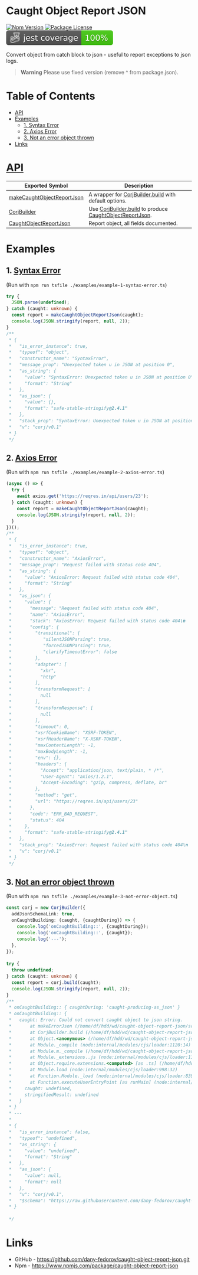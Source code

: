 # Caught Object Report JSON

[![Npm Version](https://img.shields.io/npm/v/caught-object-report-json.svg)](https://www.npmjs.org/package/caught-object-report-json)
[![Package License](https://img.shields.io/npm/l/caught-object-report-json.svg)](https://www.npmjs.org/package/caught-object-report-json)
![Jest coverage](https://raw.githubusercontent.com/dany-fedorov/caught-object-report-json/main/badges/coverage-jest%20coverage.svg)

Convert object from catch block to json - useful to report exceptions to json logs.

> **Warning**
> Please use fixed version (remove ^ from package.json).

# Table of Contents

<!-- TOC -->

* [API](#api)
* [Examples](#examples)
    * [1. Syntax Error](#1-syntax-error)
    * [2. Axios Error](#2-axios-error)
    * [3. Not an error object thrown](#3-not-an-error-object-thrown)
* [Links](#links)

<!-- TOC -->

# [API](https://dany-fedorov.github.io/caught-object-report-json/modules.html)

| Exported Symbol                                                                                                                  | Description                                                                                                                                                                                                                                       |
|----------------------------------------------------------------------------------------------------------------------------------|---------------------------------------------------------------------------------------------------------------------------------------------------------------------------------------------------------------------------------------------------|
| [makeCaughtObjectReportJson](https://dany-fedorov.github.io/caught-object-report-json/functions/makeCaughtObjectReportJson.html) | A wrapper for [CorjBuilder.build](https://dany-fedorov.github.io/caught-object-report-json/classes/CorjBuilder.html#build) with default options.                                                                                                  |
| [CorjBuilder](https://dany-fedorov.github.io/caught-object-report-json/classes/CorjBuilder.html)                                 | Use [CorjBuilder.build](https://dany-fedorov.github.io/caught-object-report-json/classes/CorjBuilder.html#build) to produce [CaughtObjectReportJson](https://dany-fedorov.github.io/caught-object-report-json/types/CaughtObjectReportJson.html). |
| [CaughtObjectReportJson](https://dany-fedorov.github.io/caught-object-report-json/types/CaughtObjectReportJson.html)             | Report object, all fields documented.                                                                                                                                                                                                             |

# Examples

## 1. [Syntax Error](./examples/example-1-syntax-error.ts)

(Run with `npm run tsfile ./examples/example-1-syntax-error.ts`)

```typescript
try {
  JSON.parse(undefined);
} catch (caught: unknown) {
  const report = makeCaughtObjectReportJson(caught);
  console.log(JSON.stringify(report, null, 2));
}
/**
 * {
 *   "is_error_instance": true,
 *   "typeof": "object",
 *   "constructor_name": "SyntaxError",
 *   "message_prop": "Unexpected token u in JSON at position 0",
 *   "as_string": {
 *     "value": "SyntaxError: Unexpected token u in JSON at position 0",
 *     "format": "String"
 *   },
 *   "as_json": {
 *     "value": {},
 *     "format": "safe-stable-stringify@2.4.1"
 *   },
 *   "stack_prop": "SyntaxError: Unexpected token u in JSON at position 0\n    at JSON.parse (<anonymous>)\n    at Object.<anonymous> (/home/df/hdd/wd/caught-object-report-json/examples/example-1.ts:6:8)\n    at Module._compile (node:internal/modules/cjs/loader:1120:14)\n    at Module.m._compile (/home/df/hdd/wd/caught-object-report-json/node_modules/ts-node/src/index.ts:1618:23)\n    at Module._extensions..js (node:internal/modules/cjs/loader:1174:10)\n    at Object.require.extensions.<computed> [as .ts] (/home/df/hdd/wd/caught-object-report-json/node_modules/ts-node/src/index.ts:1621:12)\n    at Module.load (node:internal/modules/cjs/loader:998:32)\n    at Function.Module._load (node:internal/modules/cjs/loader:839:12)\n    at Function.executeUserEntryPoint [as runMain] (node:internal/modules/run_main:81:12)\n    at phase4 (/home/df/hdd/wd/caught-object-report-json/node_modules/ts-node/src/bin.ts:649:14)",
 *   "v": "corj/v0.1"
 * }
 */
```

## 2. [Axios Error](./examples/example-2-axios-error.ts)

(Run with `npm run tsfile ./examples/example-2-axios-error.ts`)

```typescript
(async () => {
  try {
    await axios.get('https://reqres.in/api/users/23');
  } catch (caught: unknown) {
    const report = makeCaughtObjectReportJson(caught);
    console.log(JSON.stringify(report, null, 2));
  }
})();
/**
 * {
 *   "is_error_instance": true,
 *   "typeof": "object",
 *   "constructor_name": "AxiosError",
 *   "message_prop": "Request failed with status code 404",
 *   "as_string": {
 *     "value": "AxiosError: Request failed with status code 404",
 *     "format": "String"
 *   },
 *   "as_json": {
 *     "value": {
 *       "message": "Request failed with status code 404",
 *       "name": "AxiosError",
 *       "stack": "AxiosError: Request failed with status code 404\n    at settle (/home/df/hdd/wd/caught-object-report-json/node_modules/axios/lib/core/settle.js:19:12)\n    at IncomingMessage.handleStreamEnd (/home/df/hdd/wd/caught-object-report-json/node_modules/axios/lib/adapters/http.js:505:11)\n    at IncomingMessage.emit (node:events:525:35)\n    at IncomingMessage.emit (node:domain:489:12)\n    at endReadableNT (node:internal/streams/readable:1359:12)\n    at processTicksAndRejections (node:internal/process/task_queues:82:21)",
 *       "config": {
 *         "transitional": {
 *            "silentJSONParsing": true,
 *            "forcedJSONParsing": true,
 *            "clarifyTimeoutError": false
 *         },
 *         "adapter": [
 *           "xhr",
 *           "http"
 *         ],
 *         "transformRequest": [
 *           null
 *         ],
 *         "transformResponse": [
 *           null
 *         ],
 *         "timeout": 0,
 *         "xsrfCookieName": "XSRF-TOKEN",
 *         "xsrfHeaderName": "X-XSRF-TOKEN",
 *         "maxContentLength": -1,
 *         "maxBodyLength": -1,
 *         "env": {},
 *         "headers": {
 *           "Accept": "application/json, text/plain, * /*",
 *           "User-Agent": "axios/1.2.1",
 *           "Accept-Encoding": "gzip, compress, deflate, br"
 *         },
 *         "method": "get",
 *         "url": "https://reqres.in/api/users/23"
 *       },
 *       "code": "ERR_BAD_REQUEST",
 *       "status": 404
 *     },
 *     "format": "safe-stable-stringify@2.4.1"
 *   },
 *   "stack_prop": "AxiosError: Request failed with status code 404\n    at settle (/home/df/hdd/wd/caught-object-report-json/node_modules/axios/lib/core/settle.js:19:12)\n    at IncomingMessage.handleStreamEnd (/home/df/hdd/wd/caught-object-report-json/node_modules/axios/lib/adapters/http.js:505:11)\n    at IncomingMessage.emit (node:events:525:35)\n    at IncomingMessage.emit (node:domain:489:12)\n    at endReadableNT (node:internal/streams/readable:1359:12)\n    at processTicksAndRejections (node:internal/process/task_queues:82:21)",
 *   "v": "corj/v0.1"
 * }
 */
```

## 3. [Not an error object thrown](./examples/example-3-not-error-object.ts)

(Run with `npm run tsfile ./examples/example-3-not-error-object.ts`)

```typescript
const corj = new CorjBuilder({
  addJsonSchemaLink: true,
  onCaughtBuilding: (caught, {caughtDuring}) => {
    console.log('onCaughtBuilding::', {caughtDuring});
    console.log('onCaughtBuilding::', {caught});
    console.log('---');
  },
});

try {
  throw undefined;
} catch (caught: unknown) {
  const report = corj.build(caught);
  console.log(JSON.stringify(report, null, 2));
}
/**
 * onCaughtBuilding:: { caughtDuring: 'caught-producing-as_json' }
 * onCaughtBuilding:: {
 *   caught: Error: Could not convert caught object to json string.
 *       at makeErrorJson (/home/df/hdd/wd/caught-object-report-json/src/index.ts:77:19)
 *       at CorjBuilder.build (/home/df/hdd/wd/caught-object-report-json/src/index.ts:121:23)
 *       at Object.<anonymous> (/home/df/hdd/wd/caught-object-report-json/examples/example-3-not-error-object.ts:15:35)
 *       at Module._compile (node:internal/modules/cjs/loader:1120:14)
 *       at Module.m._compile (/home/df/hdd/wd/caught-object-report-json/node_modules/ts-node/src/index.ts:1618:23)
 *       at Module._extensions..js (node:internal/modules/cjs/loader:1174:10)
 *       at Object.require.extensions.<computed> [as .ts] (/home/df/hdd/wd/caught-object-report-json/node_modules/ts-node/src/index.ts:1621:12)
 *       at Module.load (node:internal/modules/cjs/loader:998:32)
 *       at Function.Module._load (node:internal/modules/cjs/loader:839:12)
 *       at Function.executeUserEntryPoint [as runMain] (node:internal/modules/run_main:81:12) {
 *     caught: undefined,
 *     stringifiedResult: undefined
 *   }
 * }
 * ---
 *
 * {
 *   "is_error_instance": false,
 *   "typeof": "undefined",
 *   "as_string": {
 *     "value": "undefined",
 *     "format": "String"
 *   },
 *   "as_json": {
 *     "value": null,
 *     "format": null
 *   },
 *   "v": "corj/v0.1",
 *   "$schema": "https://raw.githubusercontent.com/dany-fedorov/caught-object-report-json/main/schema-versions/v0.1.json"
 * }

 */
```

# Links

- GitHub - https://github.com/dany-fedorov/caught-object-report-json.git
- Npm - https://www.npmjs.com/package/caught-object-report-json
